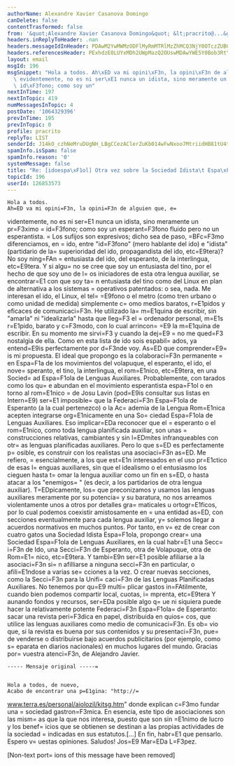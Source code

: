 ```yaml
---
authorName: Alexandre Xavier Casanova Domingo
canDelete: false
contentTrasformed: false
from: '&quot;Alexandre Xavier Casanova Domingo&quot; &lt;pracrito@...&gt;'
headers.inReplyToHeader: .nan
headers.messageIdInHeader: PDAwM2YwMWMzODFlMyRmMTRlMzZhMCQ3NjY0OTczZUB0dWVyZXNtYXM+
headers.referencesHeader: PExhdzE0LUYxMDh2UWpMazQ2OUswMDAwYWE5Y0Bob3RtYWlsLmNvbT4=
layout: email
msgId: 196
msgSnippet: "Hola a todos. Ah\xED va mi opini\xF3n, la opini\xF3n de alguien que,\
  \ evidentemente, no es ni ser\xE1 nunca un idista, sino meramente un pr\xF3ximo\
  \ id\xF3fono; como soy un"
nextInTime: 197
nextInTopic: 419
numMessagesInTopic: 4
postDate: '1064329396'
prevInTime: 195
prevInTopic: 0
profile: pracrito
replyTo: LIST
senderId: J14kO_czhNeMruDUgNH_LBgCCezAClerZuKb014wFwNxoo7MtriidHB81tU4t-pqM0b6XttOdyCJ9oU3pKaUl9gQebw5uuzoH8adPZj6FROxI82wcv3wrzJOveb_kA
spamInfo.isSpam: false
spamInfo.reason: '0'
systemMessage: false
title: "Re: [idoespa\xF1ol] Otra vez sobre la Sociedad Idista\t Espa\xF1ola."
topicId: 196
userId: 126853573
---
```


    Hola a todos.
    Ah=ED va mi opini=F3n, la opini=F3n de alguien que, e=
videntemente, no es ni ser=E1 nunca un idista, sino meramente un pr=F3ximo =
id=F3fono; como soy un esperant=F3fono fluido pero no un esperantista.
    =
Los sufijos son expresivos; dicho sea de paso, =BFc=F3mo diferenciamos, en =
ido, entre "id=F3fono" (mero hablante del ido) e "idista" (partidario de la=
 superioridad del ido, propagandista del ido, etc=E9tera)? No soy ning=FAn =
entusiasta del ido, del esperanto, de la interlingua, etc=E9tera. Y si algu=
no se cree que soy un entusiasta del tino, por el hecho de que soy uno de l=
os iniciadores de esta otra lengua auxiliar, se encontrar=E1 con que soy ta=
n entusiasta del tino como del Linux en plan de alternativa a los sistemas =
operativos patentados: o sea, nada. Me interesan el ido, el Linux, el tel=
=E9fono o el metro (como tren urbano o como unidad de medida) simplemente c=
omo medios baratos, r=E1pidos y eficaces de comunicaci=F3n. He utilizado la=
 m=E1quina de escribir, sin "amarla" ni "idealizarla" hasta que lleg=F3 el =
ordenador personal, m=E1s r=E1pido, barato y c=F3modo, con lo cual arrincon=
=E9 la m=E1quina de escribir. En su momento me sirvi=F3 y cuando la dej=E9 =
no me qued=F3 nostalgia de ella.
    Como en esta lista de ido sois espabil=
ados, ya entend=E9is perfectamente por d=F3nde voy. As=ED que comprender=E9=
is mi propuesta.
    El ideal que propongo es la colaboraci=F3n permanente =
en Espa=F1a de los movimientos del volapuque, el esperanto, el ido, el nove=
speranto, el tino, la interlingua, el rom=E1nico, etc=E9tera, en una Socied=
ad Espa=F1ola de Lenguas Auxiliares. Probablemente, con tarados como los qu=
e abundan en el movimiento esperantista espa=F1ol o en torno al rom=E1nico =
de Josu Lavin (pod=E9is consultar sus listas en Intern=E9) ser=E1 imposible=
 que la Federaci=F3n Espa=F1ola de Esperanto (a la cual pertenezco) o la Ac=
ademia de la Lengua Rom=E1nica acepten integrarse org=E1nicamente en una So=
ciedad Espa=F1ola de Lenguas Auxiliares. Eso implicar=EDa reconocer que el =
esperanto o el rom=E1nico, como toda lengua planificada auxiliar, son unas =
construcciones relativas, cambiantes y sin l=EDmites infranqueables con otr=
as lenguas planificadas auxiliares.
    Pero lo que s=ED es perfectamente p=
osible, es construir con los realistas una asociaci=F3n as=ED. Me refiero, =
esencialmente, a los que est=E1n interesados en el uso pr=E1ctico de esas l=
enguas auxiliares, sin que el idealismo o el entusiasmo los cieguen hasta t=
omar la lengua auxiliar como un fin en s=ED, o hasta atacar a los "enemigos=
" (es decir, a los partidarios de otra lengua auxiliar). T=EDpicamente, los=
 que preconizamos y usamos las lenguas auxiliares meramente por su potencia=
 y su baratura, no nos arreamos violentamente unos a otros por detalles gra=
maticales u ortogr=E1ficos, por lo cual podemos coexistir amistosamente en =
una entidad as=ED, con secciones eventualmente para cada lengua auxiliar, y=
 solemos llegar a acuerdos normativos en muchos puntos.
    Por tanto, en v=
ez de crear con cuatro gatos una Sociedad Idista Espa=F1ola, propongo crear=
 una Sociedad Espa=F1ola de Lenguas Auxiliares, en la cual habr=E1 una Secc=
i=F3n de Ido, una Secci=F3n de Esperanto, otra de Volapuque, otra de Rom=E1=
nico, etc=E9tera. Y tambi=E9n ser=E1 posible afiliarse a la asociaci=F3n si=
n afilliarse a ninguna secci=F3n en particular, o afili=E1ndose a varias se=
cciones a la vez. O crear nuevas secciones, como la Secci=F3n para la Unifi=
caci=F3n de las Lenguas Planificadas Auxiliares. No tenemos por qu=E9 multi=
plicar gastos in=FAtilmente, cuando bien podemos compartir local, cuotas, i=
mprenta, etc=E9tera
    Y aunando fondos y recursos, ser=EDa posible algo q=
ue ni siquiera puede hacer la relativamente potente Federaci=F3n Espa=F1ola=
 de Esperanto: sacar una revista peri=F3dica en papel, distribuida en quios=
cos, que utilice las lenguas auxiliares como medio de comunicaci=F3n. Es ob=
vio que, si la revista es buena por sus contenidos y su presentaci=F3n, pue=
de venderse o distribuirse bajo acuerdos publicitarios (por ejemplo, como s=
eparata en diarios nacionales) en muchos lugares del mundo.
    Gracias por=
 vuestra atenci=F3n, de Alejandro Javier.

    ----- Mensaje original -----=


    Hola a todos, de nuevo,
    Acabo de encontrar una p=E1gina: "http://=
www.terra.es/personal/aiolozil/kitsg.htm" donde explican c=F3mo fundar una =
sociedad gastron=F3mica. En esencia, este tipo de asociaciones son las mism=
as que la que nos interesa, puesto que son sin =E1nimo de lucro y los benef=
icios que se obtienen se destinan a las propias actividades de la sociedad =
indicadas en sus estatutos.[...]
    En fin, habr=E1 que pensarlo. Espero v=
uestas opiniones.
   Saludos!
    Jos=E9 Mar=EDa L=F3pez.



[Non-text port=
ions of this message have been removed]


